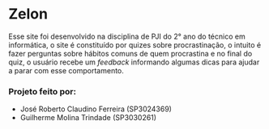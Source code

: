 # Zelon
Esse site foi desenvolvido na disciplina de PJI do 2° ano do técnico em informática, o site é constituído por quizes sobre procrastinação, o intuito é fazer perguntas sobre hábitos comuns de quem procrastina e no final do quiz, o usuário recebe um <i>feedback</i> informando algumas dicas para ajudar a parar com esse comportamento.

### Projeto feito por:
<ul>
  <li>José Roberto Claudino Ferreira (SP3024369)</li>
  <li>Guilherme Molina Trindade      (SP3030261)</li>
 </ul>
